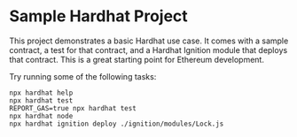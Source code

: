 # Sample Hardhat Project

This project demonstrates a basic Hardhat use case. It comes with a sample contract, a test for that contract, and a Hardhat Ignition module that deploys that contract. This is a great starting point for Ethereum development.

Try running some of the following tasks:

```shell
npx hardhat help
npx hardhat test
REPORT_GAS=true npx hardhat test
npx hardhat node
npx hardhat ignition deploy ./ignition/modules/Lock.js
